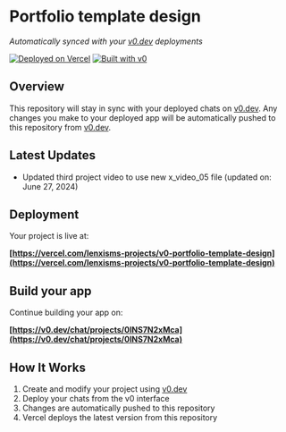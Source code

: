 # Portfolio template design

*Automatically synced with your [v0.dev](https://v0.dev) deployments*

[![Deployed on Vercel](https://img.shields.io/badge/Deployed%20on-Vercel-black?style=for-the-badge&logo=vercel)](https://vercel.com/lenxisms-projects/v0-portfolio-template-design)
[![Built with v0](https://img.shields.io/badge/Built%20with-v0.dev-black?style=for-the-badge)](https://v0.dev/chat/projects/0INS7N2xMca)

## Overview

This repository will stay in sync with your deployed chats on [v0.dev](https://v0.dev).
Any changes you make to your deployed app will be automatically pushed to this repository from [v0.dev](https://v0.dev).

## Latest Updates

- Updated third project video to use new x_video_05 file (updated on: June 27, 2024)

## Deployment

Your project is live at:

**[https://vercel.com/lenxisms-projects/v0-portfolio-template-design](https://vercel.com/lenxisms-projects/v0-portfolio-template-design)**

## Build your app

Continue building your app on:

**[https://v0.dev/chat/projects/0INS7N2xMca](https://v0.dev/chat/projects/0INS7N2xMca)**

## How It Works

1. Create and modify your project using [v0.dev](https://v0.dev)
2. Deploy your chats from the v0 interface
3. Changes are automatically pushed to this repository
4. Vercel deploys the latest version from this repository
